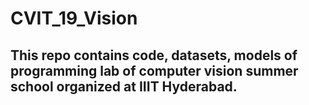 # CVIT_19_Vision


## This repo contains code, datasets, models of programming lab of computer vision summer school organized at IIIT Hyderabad.
